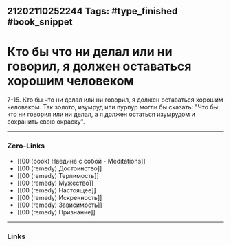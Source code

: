 21202110252244
Tags: #type_finished #book_snippet 
---
#  Кто бы что ни делал или ни говорил, я должен оставаться хорошим человеком

 7-15. Кто бы что ни делал или ни говорил, я должен оставаться хорошим человеком. Так золото, изумруд или пурпур могли бы сказать: "Что бы кто ни говорил или ни делал, а я должен остаться изумрудом и сохранить свою окраску". 

---
### Zero-Links
 - [[00 (book) Наедине с собой - Meditations]]
 - [[00 (remedy) Достоинство]]
 - [[00 (remedy) Терпимость]]
 - [[00 (remedy) Мужество]]
 - [[00 (remedy) Настоящее]]
 - [[00 (remedy) Искренность]]
 - [[00 (remedy) Зависимость]]
 - [[00 (remedy) Признание]]
---
### Links
